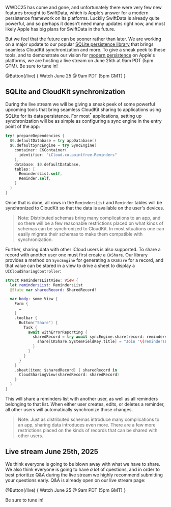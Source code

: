 WWDC25 has come and gone, and unfortunately there were very few new features brought to SwiftData, 
which is Apple’s answer for a modern persistence framework on its platforms. Luckily SwiftData is 
already quite powerful, and so perhaps it doesn’t need many updates right now, and most likely Apple 
has big plans for SwiftData in the future.

But we feel that the future can be sooner rather than later. We are working on a major update to 
our popular [SQLite persistence library](http://github.com/pointfreeco/sharing-grdb) that brings 
seamless CloudKit synchronization and more. To give a sneak peek to these tools, and to demonstrate 
our vision for [modern persistence](/collections/modern-persistence) on Apple's platforms, we are 
hosting a live stream on June 25th at 9am PDT (5pm GTM). Be sure to tune in!

@Button(/live) {
  Watch June 25 @ 9am PDT (5pm GMT)
}

## SQLite and CloudKit synchronization

During the live stream we will be giving a sneak peek of some powerful upcoming tools that bring
seamless CloudKit sharing to applications using SQLite for its data persistence. For 
most<sup>*</sup> applications, setting up synchronization will be as simple as configuring a 
sync engine in the entry point of the app:

```swift
try! prepareDependencies {
  $0.defaultDatabase = try appDatabase()
  $0.defaultSyncEngine = try SyncEngine(
    container: CKContainer(
      identifier: "iCloud.co.pointfree.Reminders"
    ),
    database: $0.defaultDatabase,
    tables: [
      RemindersList.self,
      Reminder.self,
    ]
  )
}
```

Once that is done, all rows in the `RemindersList` and `Reminder` tables will be synchronized to
CloudKit so that the data is available on the user's devices.

> Note: Distributed schemas bring many complications to an app, and so there will be a few
> reasonable restrictions placed on what kinds of schemas can be synchronized to CloudKit.
> In most situations one can easily migrate their schemas to make them compatible with 
> synchronization.

Further, sharing data with other iCloud users is also supported. To share a record with another user 
one must first create a `CKShare`. Our library provides a method on `SyncEngine` for generating a 
`CKShare` for a record, and that value can be stored in a view to drive a sheet to display a 
`UICloudSharingController`:

```swift
struct RemindersListView: View {
  let remindersList: RemindersList 
  @State var sharedRecord: SharedRecord?

  var body: some View {
    Form {
      …
    }
    .toolbar {
      Button("Share") {
        Task {
          await withErrorReporting {
            sharedRecord = try await syncEngine.share(record: remindersList) { share in
              share[CKShare.SystemFieldKey.title] = "Join '\(remindersList.title)!'"
            }
          }
        }
      }
    }
    .sheet(item: $sharedRecord) { sharedRecord in
      CloudSharingView(sharedRecord: sharedRecord)
    }
  }
}
```

This will share a reminders list with another user, as well as all reminders belonging to that list.
When either user creates, edits, or deletes a reminder, all other users will automatically 
synchronize those changes.

> Note: Just as distributed schemas introduce many complications to an app, sharing data introduces
> even more. There are a few more restrictions placed on the kinds of records that can be
> shared with other users.

## Live stream June 25th, 2025

We think everyone is going to be blown away with what we have to share. We also think everyone
is going to have _a lot_ of questions, and in order to best prioritize Q&A during the live stream
we highly recommend submitting your questions early. Q&A is already open on our live stream page:

@Button(/live) {
  Watch June 25 @ 9am PDT (5pm GMT)
}

Be sure to tune in!
